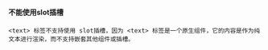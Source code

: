 #### 不能使用slot插槽

```
<text> 标签不支持使用 slot插槽，因为 <text> 标签是一个原生组件，它的内容是作为纯文本进行渲染，而不支持嵌套其他组件或插槽。
```

#### 